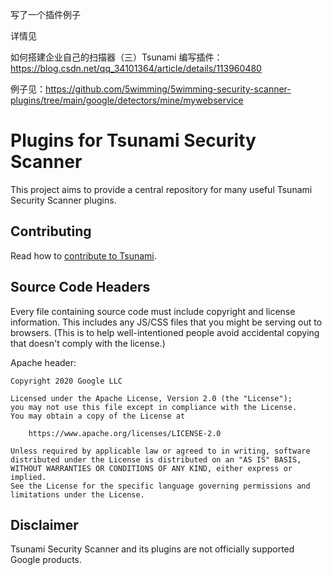 写了一个插件例子

详情见

如何搭建企业自己的扫描器（三）Tsunami 编写插件：https://blog.csdn.net/qq_34101364/article/details/113960480

例子见：https://github.com/5wimming/5wimming-security-scanner-plugins/tree/main/google/detectors/mine/mywebservice


# Plugins for Tsunami Security Scanner

This project aims to provide a central repository for many useful Tsunami
Security Scanner plugins.

## Contributing

Read how to [contribute to Tsunami](docs/contributing.md).

## Source Code Headers

Every file containing source code must include copyright and license
information. This includes any JS/CSS files that you might be serving out to
browsers. (This is to help well-intentioned people avoid accidental copying that
doesn't comply with the license.)

Apache header:

```
Copyright 2020 Google LLC

Licensed under the Apache License, Version 2.0 (the "License");
you may not use this file except in compliance with the License.
You may obtain a copy of the License at

    https://www.apache.org/licenses/LICENSE-2.0

Unless required by applicable law or agreed to in writing, software
distributed under the License is distributed on an "AS IS" BASIS,
WITHOUT WARRANTIES OR CONDITIONS OF ANY KIND, either express or implied.
See the License for the specific language governing permissions and
limitations under the License.
```

## Disclaimer

Tsunami Security Scanner and its plugins are not officially supported Google
products.
